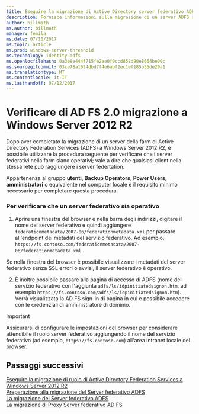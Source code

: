 ```yaml
---
title: Eseguire la migrazione di Active Directory server federativo ADFS 2.0
description: Fornisce informazioni sulla migrazione di un server ADFS a Windows Server 2012 R2.
author: billmath
ms.author: billmath
manager: femila
ms.date: 07/10/2017
ms.topic: article
ms.prod: windows-server-threshold
ms.technology: identity-adfs
ms.openlocfilehash: 0a3e8e444f715fe2ae0f0ccd858d90e8664be00c
ms.sourcegitcommit: 03ce78a1624dbd7f4e6abf2ec1ef185b55de29a1
ms.translationtype: MT
ms.contentlocale: it-IT
ms.lasthandoff: 07/12/2017
---
```

# <a name="verify-the-ad-fs-20-migration-to-windows-server-2012-r2"></a>Verificare di AD FS 2.0 migrazione a Windows Server 2012 R2

Dopo aver completato la migrazione di un server della farm di Active Directory Federation Services (ADFS) a Windows Server 2012 R2, è possibile utilizzare la procedura seguente per verificare che i server federativi nella farm siano operativi; vale a dire che qualsiasi client nella stessa rete può raggiungere i server federtation.  
  
Appartenenza al gruppo **utenti**, **Backup Operators**, **Power Users**, **amministratori** o equivalente nel computer locale è il requisito minimo necessario per completare questa procedura.
  
### <a name="to-verify-that-a-federation-server-is-operational"></a>Per verificare che un server federativo sia operativo  
  
1.  Aprire una finestra del browser e nella barra degli indirizzi, digitare il nome del server federativo e quindi aggiungere `federationmetadata/2007-06/federationmetadata.xml` per passare all'endpoint dei metadati del servizio federativo. Ad esempio, `https://fs.contoso.com/federationmetadata/2007-06/federationmetadata.xml` .  
  
Se nella finestra del browser è possibile visualizzare i metadati del server federativo senza SSL errori o avvisi, il server federativo è operativo.  
  
2.  È inoltre possibile passare alla pagina di accesso di ADFS (nome del servizio federativo con l'aggiunta `adfs/ls/idpinitiatedsignon.htm`, ad esempio `https://fs.contoso.com/adfs/ls/idpinitiatedsignon.htm`).  Verrà visualizzata la AD FS sign-in di pagina in cui è possibile accedere con le credenziali di amministratore di dominio.  
  
> [!IMPORTANT]
>  Assicurarsi di configurare le impostazioni del browser per considerare attendibile il ruolo server federativo aggiungendo il nome del servizio federativo (ad esempio, `https://fs.contoso.com`) all'area intranet locale del browser.  
  
## <a name="next-steps"></a>Passaggi successivi
 [Eseguire la migrazione di ruolo di Active Directory Federation Services a Windows Server 2012 R2](migrate-ad-fs-service-role-to-windows-server-r2.md)   
 [Preparazione alla migrazione del Server federativo ADFS](prepare-migrate-ad-fs-server-r2.md)  
 [La migrazione del Server federativo ADFS](migrate-ad-fs-fed-server-r2.md)   
 [La migrazione di Proxy Server federativo AD FS](migrate-fed-server-proxy-r2.md)   
